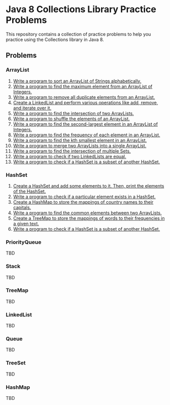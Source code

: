 # Java 8 Collections Library Practice Problems

This repository contains a collection of practice problems to help you practice using the Collections library in Java 8.

## Problems

### ArrayList

1. [Write a program to sort an ArrayList of Strings alphabetically.](/ArrayList.md#problem-1)
2. [Write a program to find the maximum element from an ArrayList of Integers.](/ArrayList.md#problem-2)
3. [Write a program to remove all duplicate elements from an ArrayList.](/ArrayList.md#problem-3)
4. [Create a LinkedList and perform various operations like add, remove, and iterate over it.](/ArrayList.md#problem-4)
5. [Write a program to find the intersection of two ArrayLists.](/ArrayList.md#problem-5)
6. [Write a program to shuffle the elements of an ArrayList.](/ArrayList.md#problem-6)
7. [Write a program to find the second-largest element in an ArrayList of Integers.](/ArrayList.md#problem-7)
8. [Write a program to find the frequency of each element in an ArrayList.](/ArrayList.md#problem-8)
9. [Write a program to find the kth smallest element in an ArrayList.](/ArrayList.md#problem-9)
10. [Write a program to merge two ArrayLists into a single ArrayList.](/ArrayList.md#problem-10)
11. [Write a program to find the intersection of multiple Sets.](/ArrayList.md#problem-11)
12. [Write a program to check if two LinkedLists are equal.](/ArrayList.md#problem-12)
13. [Write a program to check if a HashSet is a subset of another HashSet.](/ArrayList.md#problem-13)

### HashSet

1. [Create a HashSet and add some elements to it. Then, print the elements of the HashSet.](/HashSet.md#problem-1)
2. [Write a program to check if a particular element exists in a HashSet.](/HashSet.md#problem-2)
3. [Create a HashMap to store the mappings of country names to their capitals.](/HashSet.md#problem-3)
4. [Write a program to find the common elements between two ArrayLists.](/HashSet.md#problem-4)
5. [Create a TreeMap to store the mappings of words to their frequencies in a given text.](/HashSet.md#problem-5)
6. [Write a program to check if a HashSet is a subset of another HashSet.](/HashSet.md#problem-6)

### PriorityQueue

TBD

### Stack

TBD

### TreeMap

TBD

### LinkedList

TBD

### Queue

TBD

### TreeSet

TBD

### HashMap

TBD
